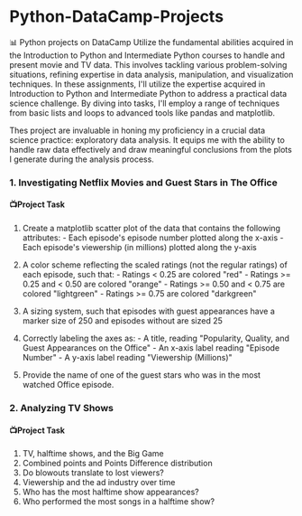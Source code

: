 # Python-DataCamp-Projects
📊 Python projects on DataCamp
  Utilize the fundamental abilities acquired in the Introduction to Python and Intermediate Python courses to handle and present movie and TV data. This involves tackling various problem-solving situations, refining expertise in data analysis, manipulation, and visualization techniques. In these assignments, I'll utilize the expertise acquired in Introduction to Python and Intermediate Python to address a practical data science challenge. By diving into tasks, I'll employ a range of techniques from basic lists and loops to advanced tools like pandas and matplotlib. 
  
  Thes project are invaluable in honing my proficiency in a crucial data science practice: exploratory data analysis. It equips me with the ability to handle raw data effectively and draw meaningful conclusions from the plots I generate during the analysis process.

### 1. Investigating Netflix Movies and Guest Stars in The Office
#### 📺Project Task
  1. Create a matplotlib scatter plot of the data that contains the following attributes:
    - Each episode's episode number plotted along the x-axis
    - Each episode's viewership (in millions) plotted along the y-axis
     
  2. A color scheme reflecting the scaled ratings (not the regular ratings) of each episode, such that:
    - Ratings < 0.25 are colored "red"
    - Ratings >= 0.25 and < 0.50 are colored "orange"
    - Ratings >= 0.50 and < 0.75 are colored "lightgreen"
    - Ratings >= 0.75 are colored "darkgreen"
     
  3. A sizing system, such that episodes with guest appearances have a marker size of 250 and episodes without are sized 25 
  
  4. Correctly labeling the axes as:
    - A title, reading "Popularity, Quality, and Guest Appearances on the Office"
    - An x-axis label reading "Episode Number"
    - A y-axis label reading "Viewership (Millions)"
     
  5. Provide the name of one of the guest stars who was in the most watched Office episode.

### 2. Analyzing TV Shows
#### 📺Project Task

  1. TV, halftime shows, and the Big Game
  2. Combined points and Points Difference distribution
  3. Do blowouts translate to lost viewers?
  4. Viewership and the ad industry over time
  5. Who has the most halftime show appearances?
  6. Who performed the most songs in a halftime show?

  

  






